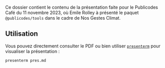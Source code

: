 Ce dossier contient le contenu de la présentation faite pour le Publicodes Café
du 11 novembre 2023, où Emile Rolley à présenté le paquet `@publicodes/tools` dans
le cadre de Nos Gestes Climat.

## Utilisation

Vous pouvez directement consulter le PDF ou bien utiliser
[`presenterm`](https://mfontanini.github.io/presenterm) pour visualiser la
présentation :

```sh
presenterm pres.md
```
